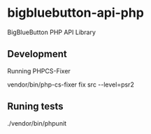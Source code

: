# bigbluebutton-api-php
BigBlueButton PHP API Library


## Development

Running PHPCS-Fixer

vendor/bin/php-cs-fixer fix src --level=psr2

## Runing tests

./vendor/bin/phpunit